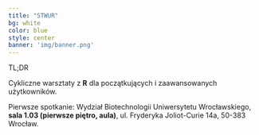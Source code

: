 ```yaml
---
title: "STWUR"
bg: white
color: blue
style: center
banner: 'img/banner.png'
---
```


TL;DR

Cykliczne warsztaty z **R** dla początkujących i zaawansowanych użytkowników. 

Pierwsze spotkanie: Wydział Biotechnologii Uniwersytetu Wrocławskiego, **sala 1.03 (pierwsze piętro, aula)**, ul. Fryderyka Joliot-Curie 14a, 50-383 Wrocław.
